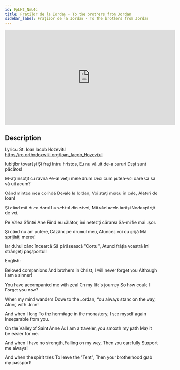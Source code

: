 ```yaml
---
id: FpLHt_NmU4c
title: Fraţilor de la Iordan - To the brothers from Jordan
sidebar_label: Fraţilor de la Iordan - To the brothers from Jordan
---
```


<iframe
  width="560"
  height="315"
  src="https://www.youtube.com/embed/FpLHt_NmU4c"
  title="YouTube video player"
  frameborder="0"
  allow="accelerometer; autoplay; clipboard-write; encrypted-media; gyroscope; picture-in-picture; web-share"
  referrerpolicy="strict-origin-when-cross-origin"
  allowfullscreen
></iframe>

## Description

Lyrics: St. Ioan Iacob Hozevitul
https://ro.orthodoxwiki.org/Ioan_Iacob_Hozevitul

Iubiţilor tovarăşi 
Şi fraţi întru Hristos, 
Eu nu vă uit de-a pururi 
Deşi sunt păcătos! 

M-aţi însoţit cu râvnă 
Pe-al vieţii mele drum 
Deci cum putea-voi oare 
Ca să vă uit acum? 

Când mintea mea colindă 
Devale la Iordan, 
Voi staţi mereu în cale, 
Alături de Ioan! 

Şi când mă duce dorul 
La schitul din zăvoi, 
Mă văd acolo iarăşi 
Nedespărţit de voi. 

Pe Valea Sfintei Ane 
Fiind eu călător, 
îmi neteziţi cărarea 
Să-mi fie mai uşor. 

Şi când nu am putere, 
Căzând pe drumul meu, 
Atuncea voi cu grijă 
Mă sprijiniţi mereu! 

Iar duhul când încearcă 
Să părăsească "Cortul", 
Atunci frăţia voastră 
îmi strângeţi paşaportul! 

English:

Beloved companions
And brothers in Christ,
I will never forget you
Although I am a sinner!

You have accompanied me with zeal
On my life's journey
So how could I
Forget you now?

When my mind wanders
Down to the Jordan,
You always stand on the way,
Along with John!

And when I long
To the hermitage in the monastery,
I see myself again
Inseparable from you.

On the Valley of Saint Anne
As I am a traveler,
you smooth my path
May it be easier for me.

And when I have no strength,
Falling on my way,
Then you carefully
Support me always!

And when the spirit tries
To leave the "Tent",
Then your brotherhood
grab my passport!
